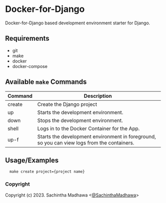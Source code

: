 # Docker-for-Django

Docker-for-Django based development environment starter for Django.

## Requirements  
- git 
- make 
- docker  
- docker-compose


## Available `make` Commands

| Command | Description |
| --- | --- |
| create | Create the Django project |
| up | Starts the development environment. |
| down | Stops the development environment. |
| shell | Logs in to the Docker Container for the App. |
| up-f | Starts the development environment in foreground, so you can view logs from the containers. |

 
## Usage/Examples  
~~~make  
  make create project={project name}
~~~  

### Copyright

Copyright (c) 2023. Sachintha Madhawa <[@SachinthaMadhawa](https://www.github.com/sachintha00)>
